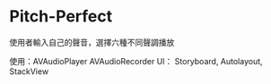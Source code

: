 # Pitch-Perfect
使用者輸入自己的聲音，選擇六種不同聲調播放

使用：AVAudioPlayer AVAudioRecorder
UI： Storyboard, Autolayout, StackView
